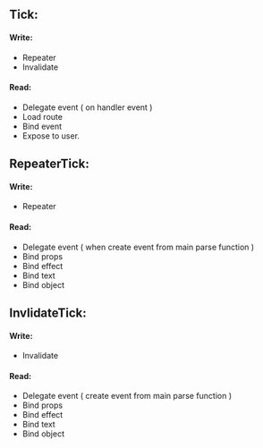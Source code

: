 ## Tick:
#### Write:
- Repeater
- Invalidate

#### Read:
- Delegate event ( on handler event )
- Load route
- Bind event
- Expose to user.

## RepeaterTick:
#### Write:
- Repeater

#### Read:
- Delegate event ( when create event from main parse function )
- Bind props
- Bind effect
- Bind text
- Bind object

## InvlidateTick:
#### Write:
- Invalidate

#### Read:
- Delegate event ( create event from main parse function )
- Bind props
- Bind effect
- Bind text
- Bind object
